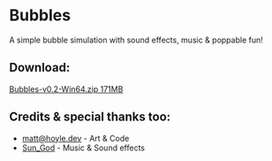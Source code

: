 # Bubbles

A simple bubble simulation with sound effects, music & poppable fun!

## Download:

[Bubbles-v0.2-Win64.zip 171MB](https://github.com/Hoyle95/processing-sketchbook/releases/download/bubbles-v0.2/Bubbles-v0.2-Win64.zip)

## Credits & special thanks too:

 - [matt@hoyle.dev](https://hoyle.dev/) - Art & Code
 - [Sun_God](https://soundcloud.com/sun_god111) - Music & Sound effects